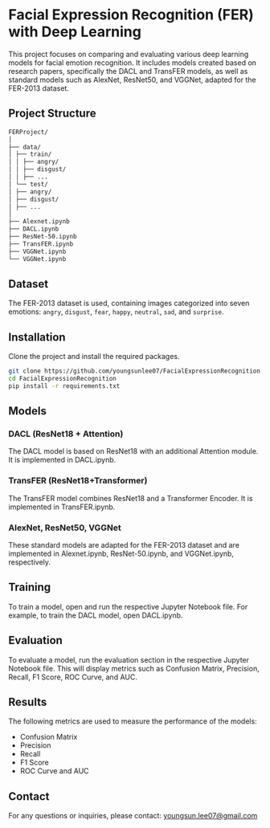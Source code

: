 # Facial Expression Recognition (FER) with Deep Learning

This project focuses on comparing and evaluating various deep learning models for facial emotion recognition. It includes models created based on research papers, specifically the DACL and TransFER models, as well as standard models such as AlexNet, ResNet50, and VGGNet, adapted for the FER-2013 dataset. 

## Project Structure 
```bash
FERProject/
│
├── data/
│ ├── train/
│ │ ├── angry/
│ │ ├── disgust/
│ │ ├── ...
│ └── test/
│ ├── angry/
│ ├── disgust/
│ ├── ...
│
├── Alexnet.ipynb
├── DACL.ipynb
├── ResNet-50.ipynb
├── TransFER.ipynb
├── VGGNet.ipynb
└── VGGNet.ipynb
```

## Dataset
The FER-2013 dataset is used, containing images categorized into seven emotions: `angry`, `disgust`, `fear`, `happy`, `neutral`, `sad`, and `surprise`.

## Installation
Clone the project and install the required packages.
```bash
git clone https://github.com/youngsunlee07/FacialExpressionRecognition.git
cd FacialExpressionRecognition
pip install -r requirements.txt
``` 

## Models
### DACL (ResNet18 + Attention) 
The DACL model is based on ResNet18 with an additional Attention module. It is implemented in DACL.ipynb.

### TransFER (ResNet18+Transformer) 
The TransFER model combines ResNet18 and a Transformer Encoder. It is implemented in TransFER.ipynb.

### AlexNet, ResNet50, VGGNet 
These standard models are adapted for the FER-2013 dataset and are implemented in Alexnet.ipynb, ResNet-50.ipynb, and VGGNet.ipynb, respectively.

## Training
To train a model, open and run the respective Jupyter Notebook file. For example, to train the DACL model, open DACL.ipynb.

## Evaluation
To evaluate a model, run the evaluation section in the respective Jupyter Notebook file. This will display metrics such as Confusion Matrix, Precision, Recall, F1 Score, ROC Curve, and AUC.

## Results
The following metrics are used to measure the performance of the models:

- Confusion Matrix
- Precision
- Recall
- F1 Score
- ROC Curve and AUC

## Contact
For any questions or inquiries, please contact: youngsun.lee07@gmail.com
